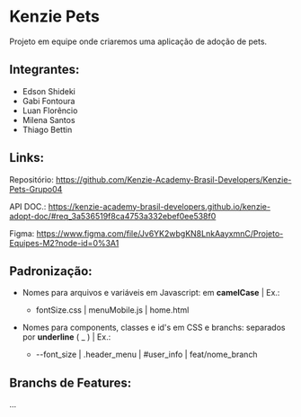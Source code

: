# Kenzie Pets

Projeto em equipe onde criaremos uma aplicação de adoção de pets.

## Integrantes:

 - Edson Shideki
 - Gabi Fontoura
 - Luan Florêncio
 - Milena Santos
 - Thiago Bettin

## Links:

Repositório: https://github.com/Kenzie-Academy-Brasil-Developers/Kenzie-Pets-Grupo04

API DOC.: https://kenzie-academy-brasil-developers.github.io/kenzie-adopt-doc/#req_3a536519f8ca4753a332ebef0ee538f0

Figma: https://www.figma.com/file/Jv6YK2wbgKN8LnkAayxmnC/Projeto-Equipes-M2?node-id=0%3A1

## Padronização:

- Nomes para arquivos e variáveis em Javascript: em **camelCase** | Ex.: 
    - fontSize.css | menuMobile.js | home.html

- Nomes para components, classes e id's em CSS e branchs: separados por **underline** ( _ ) | Ex.: 
    - --font_size | .header_menu | #user_info | feat/nome_branch

## Branchs de Features:

...